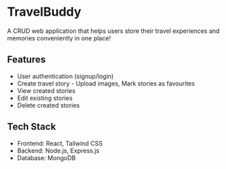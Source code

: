 # TravelBuddy

A CRUD web application that helps users store their travel experiences and memories conveniently in one place!

## Features
- User authentication (signup/login)
- Create travel story - Upload images, Mark stories as favourites
- View created stories
- Edit existing stories
- Delete created stories

## Tech Stack
- Frontend: React, Tailwind CSS
- Backend: Node.js, Express.js
- Database: MongoDB
